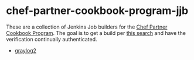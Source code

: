 # chef-partner-cookbook-program-jjb

These are a collection of Jenkins Job builders for the [Chef Partner Cookbook Program][cpcp].
The goal is to get a build per [this search][search] and have the verification
continually authenticated.

- [graylog2][graylog2]


[cpcp]: https://www.chef.io/blog/2016/02/23/chef-launches-partner-cookbook-program-to-expand-devops-ready-technology-ecosystem/
[search]: https://supermarket.chef.io/cookbooks?utf8=✓&q=&badges%5B%5D=partner&platforms%5B%5D=
[graylog2]: ./graylog2-cookbook.yml
